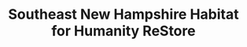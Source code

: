 ---
title: "Southeast New Hampshire Habitat for Humanity ReStore"
url: /newington/southeast-new-hampshire-habitat-for-humanity-restore/
shop: charity
---